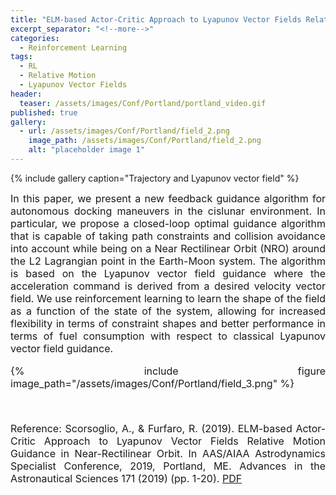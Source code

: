 ```yaml
---
title: "ELM-based Actor-Critic Approach to Lyapunov Vector Fields Relative Motion Guidance in Near-Rectilinear Orbit"
excerpt_separator: "<!--more-->"
categories:
  - Reinforcement Learning
tags:
  - RL
  - Relative Motion
  - Lyapunov Vector Fields
header:
  teaser: /assets/images/Conf/Portland/portland_video.gif
published: true
gallery:
  - url: /assets/images/Conf/Portland/field_2.png
    image_path: /assets/images/Conf/Portland/field_2.png
    alt: "placeholder image 1"
---
```


{% include gallery caption="Trajectory and Lyapunov vector field" %}

<font size="3">

<div style="text-align: justify;">
In this paper, we present a new feedback guidance algorithm for autonomous docking maneuvers in the cislunar environment. In particular, we propose a closed-loop optimal guidance algorithm that is capable of taking path constraints and collision avoidance into account while being on a Near Rectilinear Orbit (NRO) around the L2 Lagrangian point in the Earth-Moon system. The algorithm is based on the Lyapunov vector field guidance where the acceleration command is derived from a desired velocity vector field. We use reinforcement learning to learn the shape of the field as a function of the state of the system, allowing for increased flexibility in terms of constraint shapes and better performance in terms of fuel consumption with respect to classical Lyapunov vector field guidance.


<!-- {% include figure image_path="/assets/images/Conf/Portland/field_2.png" %}

{% include figure image_path="/assets/images/Conf/Portland/field_3.png" %} -->

{% include figure image_path="/assets/images/Conf/Portland/field_3.png" %}


<p><br></p>


Reference:
Scorsoglio, A., & Furfaro, R. (2019). ELM-based Actor-Critic Approach to Lyapunov Vector Fields Relative Motion Guidance in Near-Rectilinear Orbit. In AAS/AIAA Astrodynamics Specialist Conference, 2019, Portland, ME. Advances in the Astronautical Sciences 171 (2019) (pp. 1-20). <a href="https://www.researchgate.net/profile/Andrea-Scorsoglio/publication/340682520_ELM-based_Actor-Critic_Approach_to_Lyapunov_Vector_Fields_Relative_Motion_Guidance_in_Near-Rectilinear_Orbits/links/5e98fa43a6fdcca789200dca/ELM-based-Actor-Critic-Approach-to-Lyapunov-Vector-Fields-Relative-Motion-Guidance-in-Near-Rectilinear-Orbits.pdf">PDF</a>

</font>
</div>